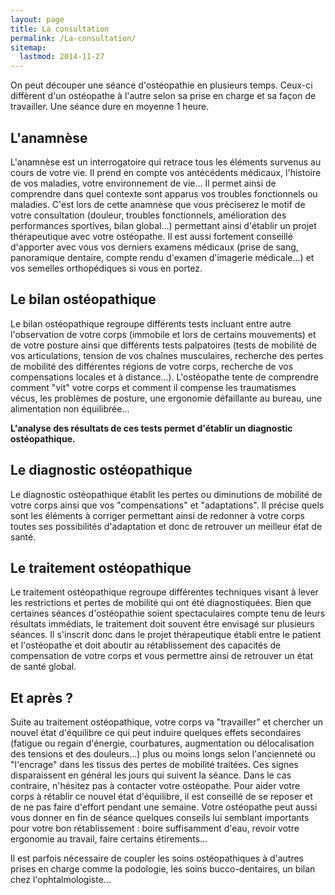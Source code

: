 ```yaml
---
layout: page
title: La consultation
permalink: /La-consultation/
sitemap:
  lastmod: 2014-11-27
---
```


On peut découper une séance d'ostéopathie en plusieurs temps.
Ceux-ci diffèrent d'un ostéopathe à l'autre selon sa prise en charge et sa façon de travailler.
Une séance dure en moyenne 1 heure.

## L'anamnèse

L'anamnèse est un interrogatoire qui retrace tous les éléments survenus au cours de votre vie.
Il prend en compte vos antécédents médicaux, l'histoire de vos maladies, votre environnement de vie...
Il permet ainsi de comprendre dans quel contexte sont apparus vos troubles fonctionnels ou maladies.
C'est lors de cette anamnèse que vous préciserez le motif de votre consultation (douleur, troubles fonctionnels, amélioration des performances sportives, bilan global...) permettant ainsi d'établir un projet thérapeutique avec votre ostéopathe.
Il est aussi fortement conseillé d'apporter avec vous vos derniers examens médicaux (prise de sang, panoramique dentaire, compte rendu d'examen d'imagerie médicale...) et vos semelles orthopédiques si vous en portez.

## Le bilan ostéopathique

Le bilan ostéopathique regroupe différents tests incluant entre autre l'observation de votre corps (immobile et lors de certains mouvements)
et de votre posture ainsi que différents tests palpatoires (tests de mobilité de vos articulations, tension de vos chaînes musculaires, recherche des pertes de mobilité des différentes régions de votre corps, recherche de vos compensations locales et à distance...).
L'ostéopathe tente de comprendre comment "vit" votre corps et comment il compense les traumatismes vécus, les problèmes de posture, une ergonomie défaillante au bureau, une alimentation non équilibrée...

**L'analyse des résultats de ces tests permet d'établir un diagnostic ostéopathique.**

## Le diagnostic ostéopathique

Le diagnostic ostéopathique établit les pertes ou diminutions de mobilité de votre corps ainsi que vos "compensations" et "adaptations".
Il précise quels sont les éléments à corriger permettant ainsi de redonner à votre corps toutes ses possibilités d'adaptation et donc de retrouver un meilleur état de santé.

## Le traitement ostéopathique

Le traitement ostéopathique regroupe différentes techniques visant à lever les restrictions et pertes de mobilité qui ont été diagnostiquées.
Bien que certaines séances d'ostéopathie soient spectaculaires compte tenu de leurs résultats immédiats, le traitement doit souvent être envisagé sur plusieurs séances.
Il s'inscrit donc dans le projet thérapeutique établi entre le patient et l'ostéopathe et doit aboutir au rétablissement des capacités de compensation de votre corps et vous permettre ainsi de retrouver un état de santé global.

## Et après ?

Suite au traitement ostéopathique, votre corps va "travailler" et chercher un nouvel état d'équilibre ce qui peut induire quelques effets secondaires (fatigue ou regain d'énergie, courbatures, augmentation ou délocalisation des tensions et des douleurs...) plus ou moins longs selon l'ancienneté ou "l'encrage" dans les tissus des pertes de mobilité traitées.
Ces signes disparaissent en général les jours qui suivent la séance. Dans le cas contraire, n'hésitez pas à contacter votre ostéopathe.
Pour aider votre corps à rétablir ce nouvel état d'équilibre, il est conseillé de se reposer et de ne pas faire d'effort pendant une semaine.
Votre ostéopathe peut aussi vous donner en fin de séance quelques conseils lui semblant importants pour votre bon rétablissement : boire suffisamment d'eau, revoir votre ergonomie au travail, faire certains étirements...

Il est parfois nécessaire de coupler les soins ostéopathiques à d'autres prises en charge comme la podologie, les soins bucco-dentaires, un bilan chez l'ophtalmologiste...
